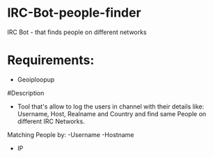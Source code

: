 # IRC-Bot-people-finder
IRC Bot -  that finds people on different networks

# Requirements:
- Geoiploopup

#Description
- Tool that's allow to log the users in channel with their details like: Username, Host, Realname and Country and find same People on different IRC Networks.

Matching People by:
-Username
-Hostname
- IP
